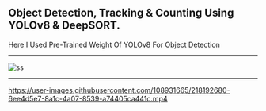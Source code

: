## Object Detection, Tracking & Counting Using YOLOv8 & DeepSORT.
Here I Used Pre-Trained Weight Of YOLOv8 For Object Detection


-----------------------------
![ss](https://user-images.githubusercontent.com/108931665/218192634-768837b4-bf49-4232-916a-362d4d691352.jpg)

----------------------------

https://user-images.githubusercontent.com/108931665/218192680-6ee4d5e7-8a1c-4a07-8539-a74405ca441c.mp4

